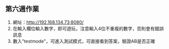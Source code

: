 ##  第六週作業
1.  網址：http://192.168.134.73:8080/
2.  在輸入欄位輸入數字，即可遊玩，注意輸入4位不重複的數字，否則會有錯誤訊息
3.  數入"testmode"，可進入測試模式，可直接看到答案，驗證AB是否正確